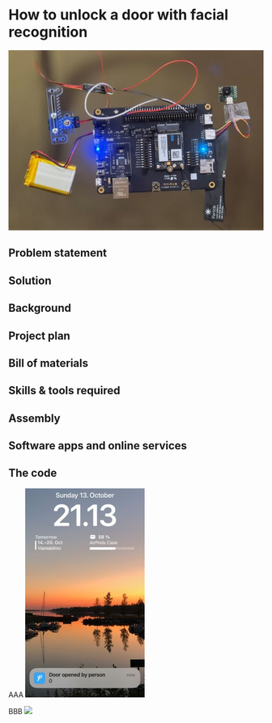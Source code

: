 # How to unlock a door with facial recognition

![](/images/IMG_4443_cropped.jpg)


## Problem statement


## Solution

## Background

## Project plan

## Bill of materials

## Skills & tools required

## Assembly

## Software apps and online services

## The code

AAA
![](/images/IMG_4441_cropped.jpg)

BBB
![](/images/Facial_recognition_door_unlock.gif)
